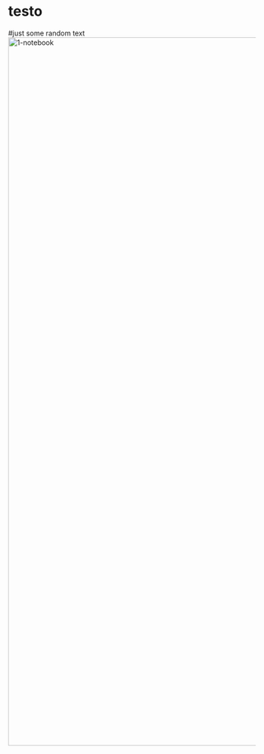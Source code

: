 # testo
#just some random text
<img width="1440" alt="1-notebook" src="https://github.com/user-attachments/assets/c208013e-4f71-4554-bffa-840e59b65532">
